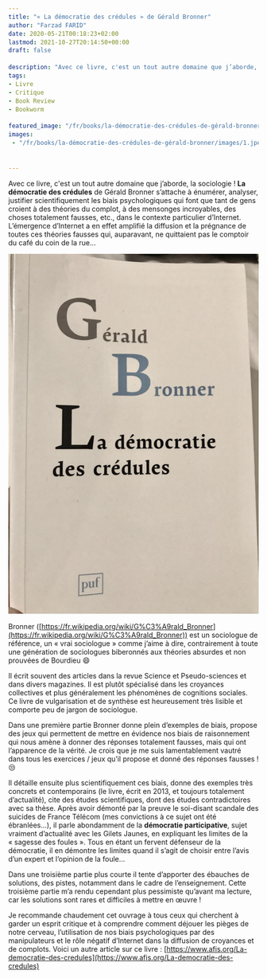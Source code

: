 ```yaml
---
title: "« La démocratie des crédules » de Gérald Bronner"
author: "Farzad FARID"
date: 2020-05-21T00:18:23+02:00
lastmod: 2021-10-27T20:14:50+00:00
draft: false

description: "Avec ce livre, c'est un tout autre domaine que j’aborde, la sociologie ! La démocratie des crédules de Gérald Bronner s’attache à énumérer…"
tags:
- Livre
- Critique
- Book Review
- Bookworm

featured_image: "/fr/books/la-démocratie-des-crédules-de-gérald-bronner/images/1.jpeg" 
images:
 - "/fr/books/la-démocratie-des-crédules-de-gérald-bronner/images/1.jpeg"


---
```


Avec ce livre, c'est un tout autre domaine que j’aborde, la sociologie ! **La démocratie des crédules** de Gérald Bronner s’attache à énumérer, analyser, justifier scientifiquement les biais psychologiques qui font que tant de gens croient à des théories du complot, à des mensonges incroyables, des choses totalement fausses, etc., dans le contexte particulier d’Internet. L’émergence d’Internet a en effet amplifié la diffusion et la prégnance de toutes ces théories fausses qui, auparavant, ne quittaient pas le comptoir du café du coin de la rue…




![image](images/1.jpeg#layoutTextWidth)



Bronner ([https://fr.wikipedia.org/wiki/G%C3%A9rald_Bronner](https://fr.wikipedia.org/wiki/G%C3%A9rald_Bronner)) est un sociologue de référence, un « vrai sociologue » comme j’aime à dire, contrairement à toute une génération de sociologues biberonnés aux théories absurdes et non prouvées de Bourdieu 😄

Il écrit souvent des articles dans la revue Science et Pseudo-sciences et dans divers magazines. Il est plutôt spécialisé dans les croyances collectives et plus généralement les phénomènes de cognitions sociales. Ce livre de vulgarisation et de synthèse est heureusement très lisible et comporte peu de jargon de sociologue.

Dans une première partie Bronner donne plein d’exemples de biais, propose des jeux qui permettent de mettre en évidence nos biais de raisonnement qui nous amène à donner des réponses totalement fausses, mais qui ont l’apparence de la vérité. Je crois que je me suis lamentablement vautré dans tous les exercices / jeux qu’il propose et donné des réponses fausses ! 😒

Il détaille ensuite plus scientifiquement ces biais, donne des exemples très concrets et contemporains (le livre, écrit en 2013, et toujours totalement d’actualité), cite des études scientifiques, dont des études contradictoires avec sa thèse. Après avoir démonté par la preuve le soi-disant scandale des suicides de France Télécom (mes convictions à ce sujet ont été ébranlées…), il parle abondamment de la **démocratie participative**, sujet vraiment d’actualité avec les Gilets Jaunes, en expliquant les limites de la « sagesse des foules ». Tous en étant un fervent défenseur de la démocratie, il en démontre les limites quand il s’agit de choisir entre l’avis d’un expert et l’opinion de la foule…

Dans une troisième partie plus courte il tente d’apporter des ébauches de solutions, des pistes, notamment dans le cadre de l’enseignement. Cette troisième partie m’a rendu cependant plus pessimiste qu’avant ma lecture, car les solutions sont rares et difficiles à mettre en œuvre !

Je recommande chaudement cet ouvrage à tous ceux qui cherchent à garder un esprit critique et à comprendre comment déjouer les pièges de notre cerveau, l’utilisation de nos biais psychologiques par des manipulateurs et le rôle négatif d’Internet dans la diffusion de croyances et de complots. Voici un autre article sur ce livre : [https://www.afis.org/La-democratie-des-credules](https://www.afis.org/La-democratie-des-credules)
